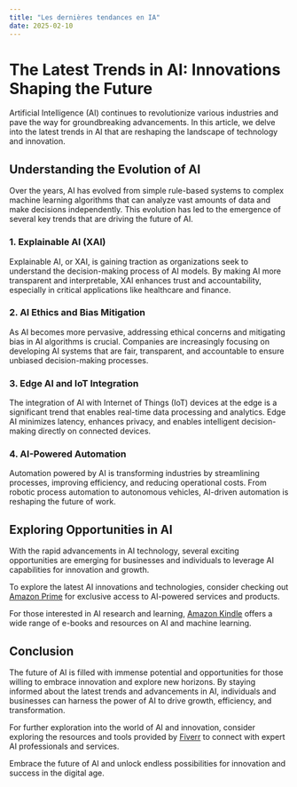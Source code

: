 ```yaml
---
title: "Les dernières tendances en IA"
date: 2025-02-10
---
```


# The Latest Trends in AI: Innovations Shaping the Future

Artificial Intelligence (AI) continues to revolutionize various industries and pave the way for groundbreaking advancements. In this article, we delve into the latest trends in AI that are reshaping the landscape of technology and innovation.

## Understanding the Evolution of AI

Over the years, AI has evolved from simple rule-based systems to complex machine learning algorithms that can analyze vast amounts of data and make decisions independently. This evolution has led to the emergence of several key trends that are driving the future of AI.

### 1. Explainable AI (XAI)

Explainable AI, or XAI, is gaining traction as organizations seek to understand the decision-making process of AI models. By making AI more transparent and interpretable, XAI enhances trust and accountability, especially in critical applications like healthcare and finance.

### 2. AI Ethics and Bias Mitigation

As AI becomes more pervasive, addressing ethical concerns and mitigating bias in AI algorithms is crucial. Companies are increasingly focusing on developing AI systems that are fair, transparent, and accountable to ensure unbiased decision-making processes.

### 3. Edge AI and IoT Integration

The integration of AI with Internet of Things (IoT) devices at the edge is a significant trend that enables real-time data processing and analytics. Edge AI minimizes latency, enhances privacy, and enables intelligent decision-making directly on connected devices.

### 4. AI-Powered Automation

Automation powered by AI is transforming industries by streamlining processes, improving efficiency, and reducing operational costs. From robotic process automation to autonomous vehicles, AI-driven automation is reshaping the future of work.

## Exploring Opportunities in AI

With the rapid advancements in AI technology, several exciting opportunities are emerging for businesses and individuals to leverage AI capabilities for innovation and growth.

To explore the latest AI innovations and technologies, consider checking out [Amazon Prime](https://www.amazon.fr/amazonprime?_encoding=UTF8&primeCampaignId=prime_assoc_ft&tag=zenzen0d-21France) for exclusive access to AI-powered services and products.

For those interested in AI research and learning, [Amazon Kindle](https://www.amazon.fr/kindle-dbs/hz/signup?tag=zenzen0d-21France) offers a wide range of e-books and resources on AI and machine learning.

## Conclusion

The future of AI is filled with immense potential and opportunities for those willing to embrace innovation and explore new horizons. By staying informed about the latest trends and advancements in AI, individuals and businesses can harness the power of AI to drive growth, efficiency, and transformation.

For further exploration into the world of AI and innovation, consider exploring the resources and tools provided by [Fiverr](https://go.fiverr.com/visit/?bta=1071918&brand=fiverrmarketplace) to connect with expert AI professionals and services.

Embrace the future of AI and unlock endless possibilities for innovation and success in the digital age.